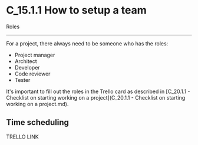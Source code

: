 C_15.1.1 How to setup a team
============================

Roles
_____

For a project, there always need to be someone who has the roles: 

- Project manager
- Architect
- Developer
- Code reviewer
- Tester

It's important to fill out the roles in the Trello card as described in [C_20.1.1 - Checklist on starting working on a project](C_20.1.1 - Checklist on starting working on a project.md).

Time scheduling
----------------

TRELLO LINK


